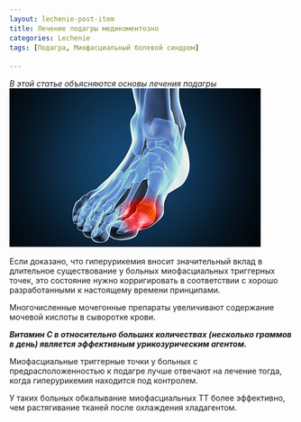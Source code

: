 ```yaml
---
layout: lechenie-post-item
title: Лечение подагры медикоментозно
categories: Lechenie
tags: [Подагра, Миофасциальный болевой синдром]

---
```

*В этой статье объясняются основы лечения подагры*
![Подагра](/images/factory/other/podagra.png)

Если доказано, что гиперурикемия вносит значительный вклад в длительное существование у больных миофасциальных триггерных точек, это состояние нужно корригировать в соответствии с хорошо разработанными к настоящему времени принципами. 

Многочисленные мочегонные препараты увеличивают содержание мочевой кислоты в сыворотке крови. 

***Витамин С в относительно больших количествах (несколько граммов в день) является эффективным урикозурическим агентом.***

Миофасциальные триггерные точки у больных с предрасположенностью к подагре лучше отвечают на лечение тогда, когда гиперурикемия находится под контролем. 

У таких больных обкалывание миофасциальных ТТ более эффективно, чем растягивание тканей после охлаждения хладагентом.